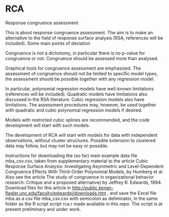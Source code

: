# RCA
Response congruence assessment

This is about response congruence assessment. The aim is to make an alternative to the field of response surface analysis (RSA, references will be included). Some main points of deviation

Congruence is not a dichotomy, in particular there is no p-value for congruence or not. Congruence should be assessed more than analysed.

Graphical tools for congruence assessment are emphasized.
The assessment of congruence should not be limited to specific model types, the assessment should be possible together with any regression model.

In particular, polynomial regression models have well-known limitations (references will be included). Quadratic models have limitations also discussed in the RSA literature. Cubic regression models also have limitations. The assessment procedures may, however, be used together with quadratic and cubic polynomial regression models if desired. 

Models with restricted cubic splines are recommended, and the code development will start with such models.

The development of RCA will start with models for data with independent observations, without cluster structures. Possible extension to clustered data may follow, but may not be easy or possible.

Instructions for downloading the (so far) main example data file mba_csv.csv, taken from supplementary material to the article Cubic Response Surface Analysis: Investigating Asymmetric and Level-Dependent Congruence Effects With Third-Order Polynomial Models, by Humberg et al. Also see the article The study of congruence in organizational behavior research: Critique and a proposed alternative) by 
Jeffrey R. Edwards, 1994. Download files for this article in http://public.kenan-flagler.unc.edu/faculty/edwardsj/downloads.htm , and save the Excel file mba as a csv file mba_csv.csv with semicolon as deliminator, in the same folder as the R script script rca.r made available in this repo. The script is at present preliminary and under work.
